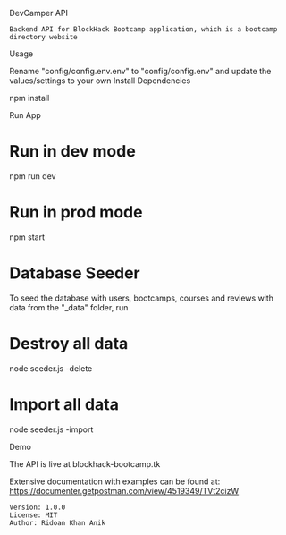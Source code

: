 DevCamper API

    Backend API for BlockHack Bootcamp application, which is a bootcamp directory website

Usage

Rename "config/config.env.env" to "config/config.env" and update the values/settings to your own
Install Dependencies

npm install

Run App

# Run in dev mode
npm run dev

# Run in prod mode
npm start

# Database Seeder

To seed the database with users, bootcamps, courses and reviews with data from the "_data" folder, run

# Destroy all data
node seeder.js -delete

# Import all data
node seeder.js -import

Demo

The API is live at blockhack-bootcamp.tk

Extensive documentation with examples can be found at: https://documenter.getpostman.com/view/4519349/TVt2cizW


    Version: 1.0.0
    License: MIT
    Author: Ridoan Khan Anik
 
 
 
 
 

 <!-- To generate document with docgen just copy the exe and exported json in the same directory and the following command
 cmd /K "windows_amd64_2.exe" build -i BH.postman_collection.json -o index.html

 Firefox

 Type about:config in the Firefox address bar and find security.csp.enable and set it to false.
 Chrome

 You can install the extension called Disable Content-Security-Policy to disable CSP.
 
 
For Degital-ocean tutorial:
https://gist.github.com/bradtraversy/cd90d1ed3c462fe3bddd11bf8953a896 -->
